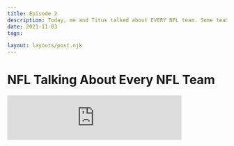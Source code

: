 ```yaml
---
title: Episode 2
description: Today, me and Titus talked about EVERY NFL team. Some teams we talked more about and some we talked less about. We will continue to do this on a weekly basis. We talked about what has happened so far for each team this season. For the next episode on NFL we will talk about week 9 and talk about the Thursday Night Football game (New York Jets vs Indianapolis Colts). (Mike White the Goat?)
date: 2021-11-03
tags:

layout: layouts/post.njk
---
```

# NFL Talking About Every NFL Team
<iframe src="https://anchor.fm/jacksons-micd-up/embed/episodes/NFL-Talking-About-Every-NFL-Team-e19ob0n/a-a6r0aoq" height="102px" width="400px" frameborder="0" scrolling="no"></iframe>